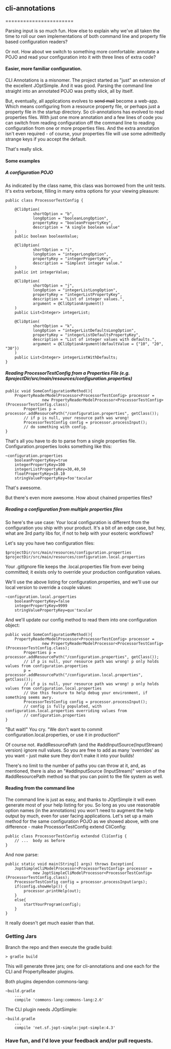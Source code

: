 ## cli-annotations
=======================

Parsing input is so much fun. How else to explain why we've all taken the time to roll our own implementations of
both command line and property file based configuration readers?

Or not. How about we switch to something more comfortable: annotate a POJO and read your configuration into it with
three lines of extra code?

#### Easier, more familiar configuration.
CLI Annotations is a misnomer. The project started as "just" an extension of the excellent JOptSimple. And it was good.
Parsing the command line straight into an annotated POJO was pretty slick, all by itself.

But, eventually, all applications evolves to <del>send mail</del> become a web-app. Which means
configuring from a resource property file, or perhaps just a property file in the startup directory. So
cli-annotations has evolved to read properties files. With just one more annotation and a few lines of code you can
switch from reading configuration off the command line to reading configuration from one or more properties files.
And the extra annotation isn't even required - of course, your properties file will use some admittedly strange keys
if you accept the default.

That's really slick.

#### Some examples

##### A configuration POJO

As indicated by the class name, this class was borrowed from the unit tests. It's extra verbose,
filling in many extra options for your viewing pleasure:

    public class ProcessorTestConfig {

        @CliOption(
                shortOption = "b",
                longOption = "booleanLongOption",
                propertyKey = "booleanPropertyKey",
                description = "A single boolean value"
        )
        public boolean booleanValue;

        @CliOption(
                shortOption = "i",
                longOption = "integerLongOption",
                propertyKey = "integerPropertyKey",
                description = "Simplest integer value."
        )
        public int integerValue;

        @CliOption(
                shortOption = "j",
                longOption = "integerListLongOption",
                propertyKey = "integerListPropertyKey",
                description = "List of integer values.",
                argument = @CliOptionArgument()
        )
        public List<Integer> integerList;

        @CliOption(
                shortOption = "k",
                longOption = "integerListDefaultsLongOption",
                propertyKey = "integerListDefaultsPropertyKey",
                description = "List of integer values with defaults.",
                argument = @CliOptionArgument(defaultValue = {"10", "20", "30"})
        )
        public List<Integer> integerListWithDefaults;
    }


##### Reading ProcessorTestConfig from a Properties File (e.g. $projectDir/src/main/resources/configuration.properties)

    public void SomeConfigurationMethod(){
        PropertyReaderModelProcessor<ProcessorTestConfig> processor =
                    new PropertyReaderModelProcessor<ProcessorTestConfig>(ProcessorTestConfig.class);
            Properties p = processor.addResourcePath("/configuration.properties", getClass());
            // if p is null, your resource path was wrong!
            ProcessorTestConfig config = processor.processInput();
            // do something with config.
    }

That's all you have to do to parse from a single properties file. Configuration.properties looks something like this:

    ~configuration.properties
        booleanPropertyKey=true
        integerPropertyKey=100
        integerListPropertyKey=30,40,50
        floatPropertyKey=10.10
        stringValuePropertyKey=foo'tacular


That's awesome.

But there's even more awesome. How about chained properties files?

##### Reading a configuration from multiple properties files

So here's the use case: Your local configuration is different from the configuration you ship with your product. It's
 a bit of an edge case, but hey, what are 3rd party libs for, if not to help with your esoteric workflows?

Let's say you have two configuration files:

    $projectDir/src/main/resources/configuration.properties
    $projectDir/src/main/resources/configuration.local.properties

Your .gitIgnore file keeps the .local.properties file from ever being committed; it exists only to override your
production configuration values.

We'll use the above listing for configuration.properties, and we'll use our local version to override a couple values:

    ~configuration.local.properties
        booleanPropertyKey=false
        integerPropertyKey=9999
        stringValuePropertyKey=qux'tacular

And we'll update our config method to read them into one configuration object:

    public void SomeConfigurationMethod(){
        PropertyReaderModelProcessor<ProcessorTestConfig> processor =
                    new PropertyReaderModelProcessor<ProcessorTestConfig>(ProcessorTestConfig.class);
            Properties p = processor.addResourcePath("/configuration.properties", getClass());
            // if p is null, your resource path was wrong! p only holds values from configuration.properties
            p = processor.addResourcePath("/configuration.local.properties", getClass());
            // if p is null, your resource path was wrong! p only holds values from configuration.local.properties
            // Use this feature to help debug your environment, if something seems awry.
            ProcessorTestConfig config = processor.processInput();
            // config is fully populated, with configuration.local.properties overriding values from
            // configuration.properties
    }


"But wait!" You cry. "We don't want to commit configuration.local.properties, or use it in production!"

Of course not. #addResourcePath (and the #addInputSource(InputStream) version) ignore null values. So you are
 free to add as many 'overrides' as you want - just make sure they don't make it into your builds!

There's no limit to the number of paths you can throw at it, and, as mentioned, there is also an "#addInputSource
(InputStream)" version of the #addResourcePath method so that you can point to the file system as well.


#### Reading from the command line

The command line is just as easy, and thanks to JOptSimple it will even generate most of your help listing for you.
So long as you use reasonable option names (in the annotations) you won't need to augment the help output by much,
even for user facing applications. Let's set up a main method for the same configuration POJO as we showed above,
with one difference - make ProcessorTestConfig extend CliConfig:

    public class ProcessorTestConfig extendsd CliConfig {
        // ...  body as before
    }

And now parse:

    public static void main(String[] args) throws Exception{
        JoptSimpleCliModelProcessor<ProcessorTestConfig> processor =
                new JoptSimpleCliModelProcessor<ProcessorTestConfig>(ProcessorTestConfig.class);
        ProcessorTestConfig config = processor.processInput(args);
        if(config.showHelp()) {
            processor.printHelp(out);
        }
        else{
            startYourProgram(config);
        }
    }

It really doesn't get much easier than that.


### Getting Jars

Branch the repo and then execute the gradle build:

    > gradle build

This will generate three jars; one for cli-annotations and one each for the CLI and PropertyReader plugins.

Both plugins dependon commons-lang:

    ~build.gradle
        ...
        compile 'commons-lang:commons-lang:2.6'

The CLI plugin needs JOptSimple:

    ~build.gradle
        ...
        compile 'net.sf.jopt-simple:jopt-simple:4.3'


### Have fun, and I'd love your feedback and/or pull requests.